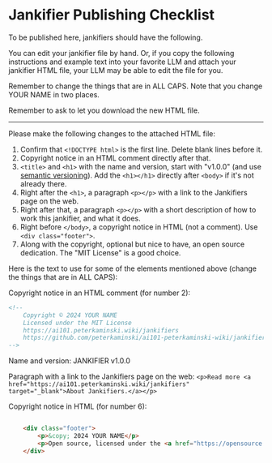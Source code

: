 # Jankifier Publishing Checklist

To be published here, jankifiers should have the following.

You can edit your jankifier file by hand. Or, if you copy the following instructions and example text into your favorite LLM and attach your jankifier HTML file, your LLM may be able to edit the file for you.

Remember to change the things that are in ALL CAPS. Note that you change YOUR NAME in two places.

Remember to ask to let you download the new HTML file.

---

Please make the following changes to the attached HTML file:

1. Confirm that `<!DOCTYPE html>` is the first line. Delete blank lines before it.
2. Copyright notice in an HTML comment directly after that.
3. `<title>` and `<h1>` with the name and version, start with "v1.0.0" (and use [semantic versioning](https://semver.org/)). Add the `<h1></h1>` directly after `<body>` if it's not already there.
4. Right after the `<h1>`, a paragraph `<p></p>` with a link to the Jankifiers page on the web.
5. Right after that, a paragraph `<p></p>` with a short description of how to work this jankifier, and what it does.
6. Right before `</body>`, a copyright notice in HTML (not a comment). Use `<div class="footer">`.
7. Along with the copyright, optional but nice to have, an open source dedication. The "MIT License" is a good choice.

Here is the text to use for some of the elements mentioned above (change the things that are in ALL CAPS):

Copyright notice in an HTML comment (for number 2):

```html
<!-- 
    Copyright © 2024 YOUR NAME
    Licensed under the MIT License
    https://ai101.peterkaminski.wiki/jankifiers
    https://github.com/peterkaminski/ai101-peterkaminski-wiki/jankifiers/
-->
```

Name and version: JANKIFIER v1.0.0

Paragraph with a link to the Jankifiers page on the web: `<p>Read more <a href="https://ai101.peterkaminski.wiki/jankifiers" target="_blank">About Jankifiers.</a></p>`

Copyright notice in HTML (for number 6):

```html

    <div class="footer">
        <p>&copy; 2024 YOUR NAME</p>
        <p>Open source, licensed under the <a href="https://opensource.org/licenses/MIT" target="_blank">MIT License</a></p>
    </div>


```
